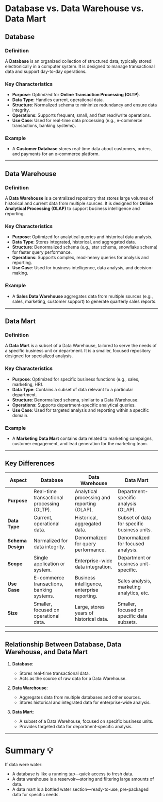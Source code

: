 # Database vs. Data Warehouse vs. Data Mart

## Database

### Definition

A **Database** is an organized collection of structured data, typically stored electronically in a computer system. It is designed to manage transactional data and support day-to-day operations.

### Key Characteristics

- **Purpose**: Optimized for **Online Transaction Processing (OLTP)**.
- **Data Type**: Handles current, operational data.
- **Structure**: Normalized schema to minimize redundancy and ensure data integrity.
- **Operations**: Supports frequent, small, and fast read/write operations.
- **Use Case**: Used for real-time data processing (e.g., e-commerce transactions, banking systems).

### Example

- A **Customer Database** stores real-time data about customers, orders, and payments for an e-commerce platform.

---

## Data Warehouse

### Definition

A **Data Warehouse** is a centralized repository that stores large volumes of historical and current data from multiple sources. It is designed for **Online Analytical Processing (OLAP)** to support business intelligence and reporting.

### Key Characteristics

- **Purpose**: Optimized for analytical queries and historical data analysis.
- **Data Type**: Stores integrated, historical, and aggregated data.
- **Structure**: Denormalized schema (e.g., star schema, snowflake schema) for faster query performance.
- **Operations**: Supports complex, read-heavy queries for analysis and reporting.
- **Use Case**: Used for business intelligence, data analysis, and decision-making.

### Example

- A **Sales Data Warehouse** aggregates data from multiple sources (e.g., sales, marketing, customer support) to generate quarterly sales reports.

---

## Data Mart

### Definition

A **Data Mart** is a subset of a Data Warehouse, tailored to serve the needs of a specific business unit or department. It is a smaller, focused repository designed for specialized analysis.

### Key Characteristics

- **Purpose**: Optimized for specific business functions (e.g., sales, marketing, HR).
- **Data Type**: Contains a subset of data relevant to a particular department.
- **Structure**: Denormalized schema, similar to a Data Warehouse.
- **Operations**: Supports department-specific analytical queries.
- **Use Case**: Used for targeted analysis and reporting within a specific domain.

### Example

- A **Marketing Data Mart** contains data related to marketing campaigns, customer engagement, and lead generation for the marketing team.

---

## **Key Differences**

| **Aspect**              | **Database**                                | **Data Warehouse**                          | **Data Mart**                              |
|--------------------------|---------------------------------------------|---------------------------------------------|---------------------------------------------|
| **Purpose**              | Real-time transactional processing (OLTP).  | Analytical processing and reporting (OLAP). | Department-specific analysis (OLAP).        |
| **Data Type**            | Current, operational data.                  | Historical, aggregated data.                | Subset of data for specific business units. |
| **Schema Design**        | Normalized for data integrity.              | Denormalized for query performance.         | Denormalized for focused analysis.          |
| **Scope**                | Single application or system.               | Enterprise-wide data integration.           | Department or business unit-specific.       |
| **Use Case**             | E-commerce transactions, banking systems.   | Business intelligence, enterprise reporting.| Sales analysis, marketing analytics, etc.   |
| **Size**                 | Smaller, focused on operational data.       | Large, stores years of historical data.     | Smaller, focused on specific data subsets.  |

---

## **Relationship Between Database, Data Warehouse, and Data Mart**

1. **Database**:
   - Stores real-time transactional data.
   - Acts as the source of raw data for a Data Warehouse.

2. **Data Warehouse**:
   - Aggregates data from multiple databases and other sources.
   - Stores historical and integrated data for enterprise-wide analysis.

3. **Data Mart**:
   - A subset of a Data Warehouse, focused on specific business units.
   - Provides targeted data for department-specific analysis.

---

# Summary 💡

If data were water:

- A database is like a running tap—quick access to fresh data.
- A data warehouse is a reservoir—storing and filtering large amounts of data.
- A data mart is a bottled water section—ready-to-use, pre-packaged data for specific needs.

